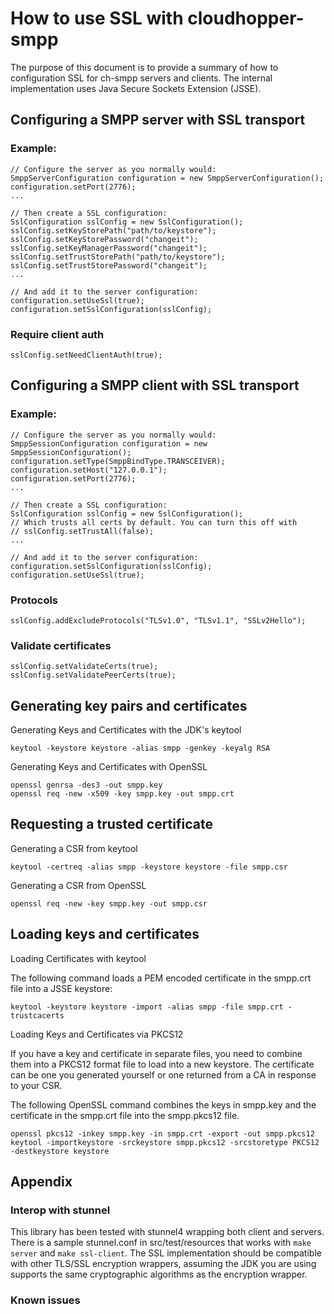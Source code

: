 # How to use SSL with cloudhopper-smpp

The purpose of this document is to provide a summary of how to configuration SSL for ch-smpp servers and clients. The internal implementation uses Java Secure Sockets Extension (JSSE).

## Configuring a SMPP server with SSL transport

### Example:

    // Configure the server as you normally would:
    SmppServerConfiguration configuration = new SmppServerConfiguration();
    configuration.setPort(2776);
    ...

    // Then create a SSL configuration:
    SslConfiguration sslConfig = new SslConfiguration();
    sslConfig.setKeyStorePath("path/to/keystore");
    sslConfig.setKeyStorePassword("changeit");
    sslConfig.setKeyManagerPassword("changeit");
    sslConfig.setTrustStorePath("path/to/keystore");
    sslConfig.setTrustStorePassword("changeit");
    ...

    // And add it to the server configuration:
    configuration.setUseSsl(true);
    configuration.setSslConfiguration(sslConfig);


### Require client auth

    sslConfig.setNeedClientAuth(true);


## Configuring a SMPP client with SSL transport

### Example:

    // Configure the server as you normally would:
    SmppSessionConfiguration configuration = new SmppSessionConfiguration();
    configuration.setType(SmppBindType.TRANSCEIVER);
    configuration.setHost("127.0.0.1");
    configuration.setPort(2776);
    ...

    // Then create a SSL configuration:
    SslConfiguration sslConfig = new SslConfiguration();
    // Which trusts all certs by default. You can turn this off with
    // sslConfig.setTrustAll(false);
    ...

    // And add it to the server configuration:
    configuration.setSslConfiguration(sslConfig);
    configuration.setUseSsl(true);

### Protocols

    sslConfig.addExcludeProtocols("TLSv1.0", "TLSv1.1", "SSLv2Hello");

### Validate certificates

    sslConfig.setValidateCerts(true);
    sslConfig.setValidatePeerCerts(true);


## Generating key pairs and certificates

Generating Keys and Certificates with the JDK's keytool

    keytool -keystore keystore -alias smpp -genkey -keyalg RSA

Generating Keys and Certificates with OpenSSL

    openssl genrsa -des3 -out smpp.key
    openssl req -new -x509 -key smpp.key -out smpp.crt

## Requesting a trusted certificate

Generating a CSR from keytool

    keytool -certreq -alias smpp -keystore keystore -file smpp.csr

Generating a CSR from OpenSSL

    openssl req -new -key smpp.key -out smpp.csr

## Loading keys and certificates

Loading Certificates with keytool

The following command loads a PEM encoded certificate in the smpp.crt file into a JSSE keystore:

    keytool -keystore keystore -import -alias smpp -file smpp.crt -trustcacerts

Loading Keys and Certificates via PKCS12

If you have a key and certificate in separate files, you need to combine them into a PKCS12 format file to load into a new keystore. The certificate can be one you generated yourself or one returned from a CA in response to your CSR. 

The following OpenSSL command combines the keys in smpp.key and the certificate in the smpp.crt file into the smpp.pkcs12 file.

    openssl pkcs12 -inkey smpp.key -in smpp.crt -export -out smpp.pkcs12
    keytool -importkeystore -srckeystore smpp.pkcs12 -srcstoretype PKCS12 -destkeystore keystore


## Appendix

### Interop with stunnel

This library has been tested with stunnel4 wrapping both client and servers. There is a sample stunnel.conf in src/test/resources that works with `make server` and `make ssl-client`. The SSL implementation should be compatible with other TLS/SSL encryption wrappers, assuming the JDK you are using supports the same cryptographic algorithms as the encryption wrapper.

### Known issues



